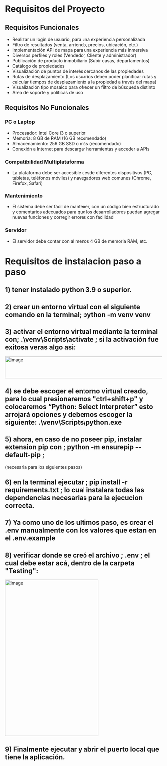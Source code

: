 # Requisitos del Proyecto

## Requisitos Funcionales

- Realizar un login de usuario, para una experiencia personalizada
- Filtro de resultados (venta, arriendo, precios, ubicación, etc.)
- Implementación API de mapa para una experiencia más inmersiva
- Diversos perfiles y roles (Vendedor, Cliente y administrador)
- Publicación de producto inmobiliario (Subir casas, departamentos)
- Catálogo de propiedades
- Visualización de puntos de interés cercanos de las propiedades
- Rutas de desplazamiento (Los usuarios deben poder planificar rutas y calcular tiempos de desplazamiento a la propiedad a través del mapa)
- Visualización tipo mosaico para ofrecer un filtro de búsqueda distinto
- Área de soporte y políticas de uso

## Requisitos No Funcionales

### PC o Laptop
- Procesador: Intel Core i3 o superior
- Memoria: 8 GB de RAM (16 GB recomendado)
- Almacenamiento: 256 GB SSD o más (recomendado)
- Conexión a Internet para descargar herramientas y acceder a APIs

### Compatibilidad Multiplataforma
- La plataforma debe ser accesible desde diferentes dispositivos (PC, tabletas, teléfonos móviles) y navegadores web comunes (Chrome, Firefox, Safari)

### Mantenimiento
- El sistema debe ser fácil de mantener, con un código bien estructurado y comentarios adecuados para que los desarrolladores puedan agregar nuevas funciones y corregir errores con facilidad

### Servidor
- El servidor debe contar con al menos 4 GB de memoria RAM, etc.

# Requisitos de instalacion paso a paso

## 1) tener instalado python 3.9 o superior.

## 2) crear un entorno virtual con el siguiente comando en la terminal; python -m venv venv

## 3) activar el entorno virtual mediante la terminal con; .\venv\Scripts\activate ; si la activación fue exitosa veras algo asi:
<img width="835" height="70" alt="image" src="https://github.com/user-attachments/assets/9102c8e3-fca2-4846-a7ac-4a829663aca2" />

## 4) se debe escoger el entorno virtual creado, para lo cual presionaremos "ctrl+shift+p" y colocaremos “Python: Select Interpreter” esto arrojará opciones y debemos escoger la siguiente: .\venv\Scripts\python.exe

## 5) ahora, en caso de no poseer pip, instalar extension pip con ; python -m ensurepip --default-pip ;

(necesaria para los siguientes pasos)

## 6) en la terminal ejecutar ; pip install -r requirements.txt ; lo cual instalara todas las dependencias necesarias para la ejecucion correcta.

## 7) Ya como uno de los ultimos paso, es crear el .env manualmente con los valores que estan en el .env.example

## 8) verificar donde se creó el archivo ; .env ; el cual debe estar acá, dentro de la carpeta "Testing":

<img width="300" height="502" alt="image" src="https://github.com/user-attachments/assets/c6637046-5d63-40c0-9234-6189e7e3f91d" />

## 9) Finalmente ejecutar y abrir el puerto local que tiene la aplicación.











